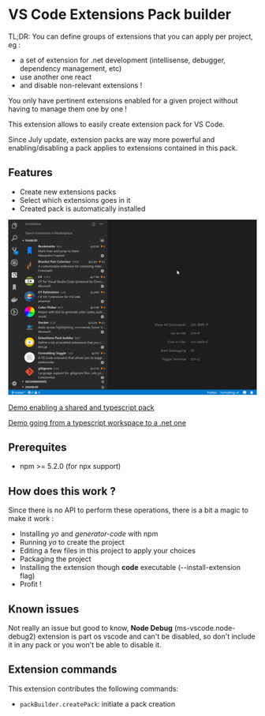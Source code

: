 # VS Code Extensions Pack builder

TL;DR: You can define groups of extensions that you can apply per project, eg :

- a set of extension for .net development (intellisense, debugger, dependency management, etc)
- use another one react
- and disable non-relevant extensions !

You only have pertinent extensions enabled for a given project without having to manage them one by one !

This extension allows to easily create extension pack for VS Code.

Since July update, extension packs are way more powerful and enabling/disabling a pack applies to extensions contained in this pack.

## Features

- Create new extensions packs
- Select which extensions goes in it
- Created pack is automatically installed

![feature create pack](/images/demo.gif)

[Demo enabling a shared and typescript pack](/images/demo-typescript.gif)

[Demo going from a typescript workspace to a .net one](/images/demo-typescript-to-dotnet.gif)

## Prerequites

- npm >= 5.2.0 (for npx support)

## How does this work ?

Since there is no API to perform these operations, there is a bit a magic to make it work :

- Installing _yo_ and _generator-code_ with npm
- Running _yo_ to create the project
- Editing a few files in this project to apply your choices
- Packaging the project
- Installing the extension though **code** executable (--install-extension flag)
- Profit !

## Known issues

Not really an issue but good to know, **Node Debug** (ms-vscode.node-debug2) extension is part os vscode and can't be disabled, so don't include it in any pack or you won't be able to disable it.

## Extension commands

This extension contributes the following commands:

- `packBuilder.createPack`: initiate a pack creation
